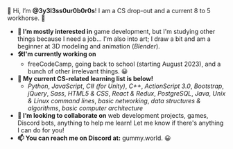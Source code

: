 👋 Hi, I’m **@3y3l3ss0ur0b0r0s**! I am a CS drop-out and a current 8 to 5 workhorse. 🙂

- **👀 I’m mostly interested in** game development, but I'm studying other things because I need a job... I'm also into art; I draw a bit and am a beginner at 3D modeling and animation (*Blender*).
- **🛠I'm currently working on**
  - freeCodeCamp, going back to school (starting August 2023), and a bunch of other irrelevant things. 😀
- **🌱 My current CS-related learning list is below!**
  - *Python*, *JavaScript*, *C# (for Unity)*, *C++*, *ActionScript 3.0*, *Bootstrap*, *jQuery*, *Sass*, *HTML5 & CSS*, *React & Redux*, *PostgreSQL*, *Java*, *Unix & Linux command lines*, *basic networking*, *data structures & algorithms*, *basic computer architecture*
- **🤝 I’m looking to collaborate on** web development projects, games, Discord bots, anything to help me learn! Let me know if there's anything I can do for you!
- **📫 You can reach me on Discord at:** gummy.world. 😀

<!---
3y3l3ss0ur0b0r0s/3y3l3ss0ur0b0r0s is a ✨ special ✨ repository because its `README.md` (this file) appears on your GitHub profile.
You can click the Preview link to take a look at your changes.
--->
